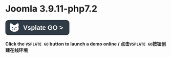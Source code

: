 # Joomla 3.9.11-php7.2

<a href="https://www.vsplate.com/?docker-compose=https://github.com/vsplate/dcenvs/joomla/3.9.11-php7.2"><img alt="VSPLATE GO" src="https://raw.githubusercontent.com/vsplate/images/master/vsgo_btn.png" width="200px"></a>

**Click the `VSPLATE GO` button to launch a demo online / 点击`VSPLATE GO`按钮创建在线环境**